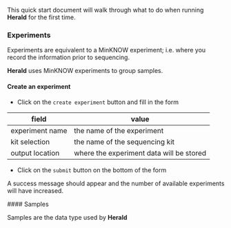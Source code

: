This quick start document will walk through what to do when running **Herald** for the first time.

### Experiments

Experiments are equivalent to a MinKNOW experiment; i.e. where you record the information prior to sequencing.

**Herald** uses MinKNOW experiments to group samples.

#### Create an experiment

- Click on the `create experiment` button and fill in the form

| field           | value                                    |
| --------------- | ---------------------------------------- |
| experiment name | the name of the experiment               |
| kit selection   | the name of the sequencing kit           |
| output location | where the experiment data will be stored |

- Click on the `submit` button on the bottom of the form

A success message should appear and the number of available experiments will have increased.

#### Samples

Samples are the data type used by **Herald**

